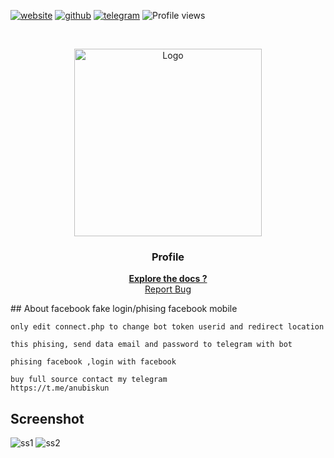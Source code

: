 <!-- created by anubiskun -->

[![website][web-l]][web-url]
[![github][github-l]][github-url]
[![telegram][tg-l]][tg-url]
![Profile views](https://gpvc.arturio.dev/anubiskun)
<!-- PROJECT LOGO -->
<br />
<p align="center">
  <a href="https://github.com/anubiskun/profile">
    <img src="http://anubis.6te.net/home/images/git/logo.png" alt="Logo" width="300px">
  </a>

  <h3 align="center">Profile</h3>

  <p align="center">
    <a href="http://anubiskun.6te.net"><strong>Explore the docs ?</strong></a>
    <br />
    <a href="https://t.me/anubiskun">Report Bug</a>
  </p>
</p>
<!-- isi content -->
## About facebook fake login/phising facebook mobile

```
only edit connect.php to change bot token userid and redirect location

this phising, send data email and password to telegram with bot

phising facebook ,login with facebook

buy full source contact my telegram
https://t.me/anubiskun
```

## Screenshot
![ss1](https://anubis.6te.net/home/images/git/Screenshot_2021-07-15-18-13-19-93.png)
![ss2](https://anubis.6te.net/home/images/git/Screenshot_2021-07-15-18-13-53-27.png)

<!-- custom regex -->
[tg-l]: https://img.shields.io/badge/-Telegram-black.svg?style=for-the-badge&logo=telegram&colorB=555
[tg-url]: https://t.me/anubiskun
[github-l]: https://img.shields.io/badge/-Telegram-black.svg?style=for-the-badge&logo=github&colorB=555
[github-url]: https://github.com/anubiskun
[web-l]: https://img.shields.io/badge/-website-black.svg?style=for-the-badge&logo=world&colorB=555
[web-url]: http://anubis.6te.net
